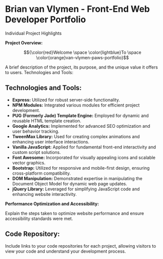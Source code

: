 # Brian van Vlymen - Front-End Web Developer Portfolio 
Individual Project Highlights

**Project Overview:**

$${\color{red}Welcome \space \color{lightblue}To \space \color{orange}van-vlymen-paws-portfolio}$$


A brief description of the project, its purpose, and the unique value it offers to users.
Technologies and Tools:

## **Technologies and Tools:**

-  **Express:** Utilized for robust server-side functionality.
-  **NPM Modules:** Integrated various modules for efficient project development.
-  **PUG (Formerly Jade) Template Engine:** Employed for dynamic and reusable HTML template creation.
-  **Google Analytics:** Implemented for advanced SEO optimization and user behavior tracking.
-  **TweenMax Library:** Used for creating complex animations and enhancing user interface interactions.
-  **Vanilla JavaScript:** Applied for fundamental front-end interactivity and custom script solutions.
-  **Font Awesome:** Incorporated for visually appealing icons and scalable vector graphics.
-  **Bootstrap:** Utilized for responsive and mobile-first design, ensuring cross-platform compatibility.
-  **DOM Manipulation:** Demonstrated expertise in manipulating the Document Object Model for dynamic web page updates.
-  **jQuery Library:** Leveraged for simplifying JavaScript code and enhancing website interactivity.

**Performance Optimization and Accessibility:**

Explain the steps taken to optimize website performance and ensure accessibility standards were met.

## **Code Repository:**

Include links to your code repositories for each project, allowing visitors to view your code and understand your development process.

